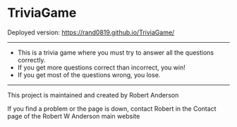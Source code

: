 # TriviaGame
Deployed version: https://rand0819.github.io/TriviaGame/
- - -
* This is a trivia game where you must try to answer all the questions correctly.
* If you get more questions correct than incorrect, you win!
* If you get most of the questions wrong, you lose.

- - -

This project is maintained and created by Robert Anderson

If you find a problem or the page is down, contact Robert in the Contact page of the Robert W Anderson main website
